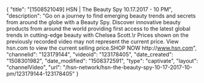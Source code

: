 {
    "title": "[1508521049] HSN | The Beauty Spy 10.17.2017 - 10 PM",
    "description": "Go on a journey to find emerging beauty trends and secrets from around the globe with a Beauty Spy. Discover innovative beauty products from around the world providing first access to the latest global trends in cutting-edge beauty with Chelsea Scott.\r Prices shown on the previously recorded video may not represent the current price.  View hsn.com to view the current selling price.SHOP NOW http:\/\/www.hsn.com",
    "channelid": "123179144",
    "videoid": "123178405",
    "date_created": "1508301982",
    "date_modified": "1508372591",
    "type": "captivate",
    "layout": "channelVideo",
    "url": "\/hsn-network\/hsn-the-beauty-spy-10-17-2017-10-pm\/123179144-123178405"
}